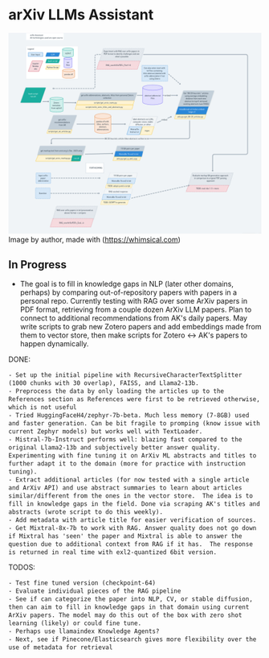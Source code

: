# arXiv LLMs Assistant

![Project Structure](./assets/arxiv-assistant.png)
Image by author, made with (https://whimsical.com)
## In Progress

- The goal is to fill in knowledge gaps in NLP (later other domains, perhaps) by comparing out-of-repository papers with papers in a personal repo.  Currently testing with RAG over some ArXiv papers in PDF format, retrieving from a couple dozen ArXiv LLM papers. Plan to connect to additional recommendations from AK's daily papers.  May write scripts to grab new Zotero papers and add embeddings made from them to vector store, then make scripts for Zotero <-> AK's papers to happen dynamically.

DONE:

    - Set up the initial pipeline with RecursiveCharacterTextSplitter (1000 chunks with 30 overlap), FAISS, and Llama2-13b.
    - Preprocess the data by only loading the articles up to the References section as References were first to be retrieved otherwise, which is not useful
    - Tried HuggingFaceH4/zephyr-7b-beta. Much less memory (7-8GB) used and faster generation. Can be bit fragile to promping (know issue with current Zephyr models) but works well with TextLoader. 
    - Mistral-7b-Instruct performs well: blazing fast compared to the original Llama2-13b and subjectively better answer quality. Experimenting with fine tuning it on ArXiv ML abstracts and titles to further adapt it to the domain (more for practice with instruction tuning).
    - Extract additional articles (for now tested with a single article and ArXiv API) and use abstract summaries to learn about articles similar/different from the ones in the vector store.  The idea is to fill in knowledge gaps in the field. Done via scraping AK's titles and abstracts (wrote script to do this weekly).
    - Add metadata with article title for easier verification of sources.
    - Get Mixtral-8x-7b to work with RAG. Answer quality does not go down if Mixtral has 'seen' the paper and Mixtral is able to answer the question due to additional context from RAG if it has.  The response is returned in real time with exl2-quantized 6bit version.
  
TODOS:

    - Test fine tuned version (checkpoint-64)
    - Evaluate individual pieces of the RAG pipeline
    - See if can categorize the paper into NLP, CV, or stable diffusion, then can aim to fill in knowledge gaps in that domain using current ArXiv papers. The model may do this out of the box with zero shot learning (likely) or could fine tune.
    - Perhaps use llamaindex Knowledge Agents? 
    - Next, see if Pinecone/Elasticsearch gives more flexibility over the use of metadata for retrieval
   
